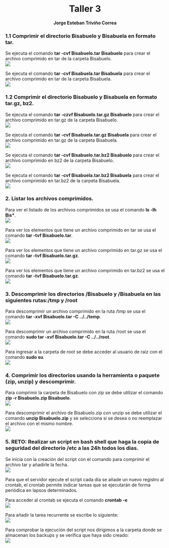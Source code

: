 <h1 align="center "><strong>Taller 3</strong></h1>


<p align="center">
<strong>Jorge Esteban Triviño Correa</strong>
</p>

<h3><strong>1.1 Comprimir el directorio Bisabuelo y Bisabuela en formato tar.</strong></h3>

Se ejecuta el comando <strong>tar -cvf Bisabuelo.tar Bisabuelo</strong> para crear el archivo comprimido en tar de la carpeta Bisabuelo. 
<br>
<img src="./Resources/1.png"/>


Se ejecuta el comando <strong>tar -cvf Bisabuela.tar Bisabuela</strong> para crear el archivo comprimido en tar de la carpeta Bisabuela. 
<br>
<img src="./Resources/2.png"/>

<h3><strong>1.2 Comprimir el directorio Bisabuelo y Bisabuela en formato tar.gz, bz2.</strong></h3>

Se ejecuta el comando <strong>tar -czvf Bisabuelo.tar.gz Bisabuelo</strong> para crear el archivo comprimido en tar.gz de la carpeta Bisabuelo. 
<br>
<img src="./Resources/3.png"/>

Se ejecuta el comando <strong>tar -cvf Bisabuela.tar.gz Bisabuela</strong> para crear el archivo comprimido en tar.gz de la carpeta Bisabuela. 
<br>
<img src="./Resources/4.png"/>

Se ejecuta el comando <strong>tar -cvf Bisabuelo.tar.bz2 Bisabuelo </strong> para crear el archivo comprimido en bz2 de la carpeta Bisabuelo. 
<br>
<img src="./Resources/5.png"/>

Se ejecuta el comando <strong>tar -cvf Bisabuela.tar.bz2 Bisabuela</strong> para crear el archivo comprimido en tar.bz2 de la carpeta Bisabuela. 
<br>
<img src="./Resources/6.png"/>


<h3><strong>2. Listar los archivos comprimidos.</strong></h3>

Para ver el listado de los archivos comprimidos se usa el comando <strong>ls -lh Bis*</strong>. 
<br>
<img src="./Resources/7.png"/>

Para ver los elementos que tiene un archivo comprimido en tar se usa el comando <strong>tar -tvf Bisabuelo.tar</strong>. 
<br>
<img src="./Resources/8.png"/>

Para ver los elementos que tiene un archivo comprimido en tar.gz se usa el comando <strong>tar -tvf Bisabuelo.tar.gz</strong>. 
<br>
<img src="./Resources/9.png"/>

Para ver los elementos que tiene un archivo comprimido en tar.bz2 se usa el comando <strong>tar -tvf Bisabuelo.tar.gz</strong>. 
<br>
<img src="./Resources/10.png"/>

<h3><strong>3. Descomprimir los directorios /Bisabuelo y /Bisabuela en las siguientes rutas:/tmp y /root</strong></h3>

Para descomprimir un archivo comprimido en la ruta /tmp se usa el comando <strong>tar -xvf Bisabuelo.tar -C ../../temp</strong>. 
<br>
<img src="./Resources/11.png"/>

Para descomprimir un archivo comprimido en la ruta /root se usa el comando <strong>sudo tar -xvf Bisabuelo.tar -C ../../root</strong>. 
<br>
<img src="./Resources/12.png"/>

Para ingresar a la carpeta de root se debe acceder al usuario de raiz con el comando <strong>sudo su</strong>. 
<br>
<img src="./Resources/13.png"/>

<h3><strong>4. Comprimir los directorios usando la herramienta o paquete (zip, unzip) y descomprimir.</strong></h3>

Para comprimir la carpeta de Bisabuelo con zip se debe utilizar el comando <strong>zip -r Bisabuelo.zip Bisabuelo</strong>. 
<br>
<img src="./Resources/14.png"/>

Para descomprimir el archivo de Bisabuelo.zip con unzip se debe utilizar el comando <strong>unzip Bisabuelo.zip</strong> y se selecciona si se desea o no reemplazar el archivo con el mismo nombre. 
<br>
<img src="./Resources/15.png"/>

<h3><strong>5. RETO: Realizar un script en bash shell que haga la copia de seguridad del directorio /etc a las 24h todos los dias.</strong></h3>

Se inicia con la creación del script con el comando para comprimir el archivo tar y añadirle la fecha.
<br>
<img src="./Resources/16.png"/>

Para que el servidor ejecute el script cada día se añade un nuevo registro al crontab, el crontab permite indicar tareas que se ejecutarán de forma periódica en lapsos determinados.

Para acceder al crontab se ejecuta el comando <b>crontab -e</b>
<br>
<img src="./Resources/17.png"/>

Para añadir la tarea recurrente se escribe lo siguiente:
<br>
<img src="./Resources/18.png"/>

Para comprobar la ejecución del script nos dirigimos a la carpeta donde se almacenan los backups y se verifica que haya sido creado:
<br>
<img src="./Resources/19.png"/>